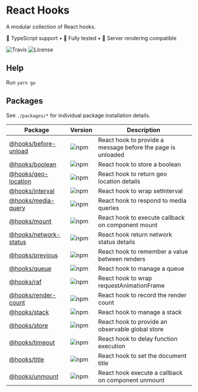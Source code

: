 # React Hooks

A modular collection of React hooks.

🦄 TypeScript support • 🐐 Fully tested • 👾 Server rendering compatible

![Travis](https://img.shields.io/travis/com/simmo/hooks?style=flat-square)
![License](https://img.shields.io/github/license/simmo/hooks?style=flat-square)

## Help

Run `yarn go`

## Packages

See `./packages/*` for individual package installation details.

| Package | Version | Description |
| ------- | ------- | ----------- |
| [@hooks/before-unload](packages/before-unload) | ![npm](https://img.shields.io/npm/v/@hooks/before-unload?style=flat-square) | React hook to provide a message before the page is unloaded |
| [@hooks/boolean](packages/boolean) | ![npm](https://img.shields.io/npm/v/@hooks/boolean?style=flat-square) | React hook to store a boolean |
| [@hooks/geo-location](packages/geo-location) | ![npm](https://img.shields.io/npm/v/@hooks/geo-location?style=flat-square) | React hook to return geo location details |
| [@hooks/interval](packages/interval) | ![npm](https://img.shields.io/npm/v/@hooks/interval?style=flat-square) | React hook to wrap setInterval |
| [@hooks/media-query](packages/media-query) | ![npm](https://img.shields.io/npm/v/@hooks/media-query?style=flat-square) | React hook to respond to media queries |
| [@hooks/mount](packages/mount) | ![npm](https://img.shields.io/npm/v/@hooks/mount?style=flat-square) | React hook to execute callback on component mount |
| [@hooks/network-status](packages/network-status) | ![npm](https://img.shields.io/npm/v/@hooks/network-status?style=flat-square) | React hook return network status details |
| [@hooks/previous](packages/previous) | ![npm](https://img.shields.io/npm/v/@hooks/previous?style=flat-square) | React hook to remember a value between renders |
| [@hooks/queue](packages/queue) | ![npm](https://img.shields.io/npm/v/@hooks/queue?style=flat-square) | React hook to manage a queue |
| [@hooks/raf](packages/raf) | ![npm](https://img.shields.io/npm/v/@hooks/raf?style=flat-square) | React hook to wrap requestAnimationFrame |
| [@hooks/render-count](packages/render-count) | ![npm](https://img.shields.io/npm/v/@hooks/render-count?style=flat-square) | React hook to record the render count |
| [@hooks/stack](packages/stack) | ![npm](https://img.shields.io/npm/v/@hooks/stack?style=flat-square) | React hook to manage a stack |
| [@hooks/store](packages/store) | ![npm](https://img.shields.io/npm/v/@hooks/store?style=flat-square) | React hook to provide an observable global store |
| [@hooks/timeout](packages/timeout) | ![npm](https://img.shields.io/npm/v/@hooks/timeout?style=flat-square) | React hook to delay function execution |
| [@hooks/title](packages/title) | ![npm](https://img.shields.io/npm/v/@hooks/title?style=flat-square) | React hook to set the document title |
| [@hooks/unmount](packages/unmount) | ![npm](https://img.shields.io/npm/v/@hooks/unmount?style=flat-square) | React hook execute a callback on component unmount |
